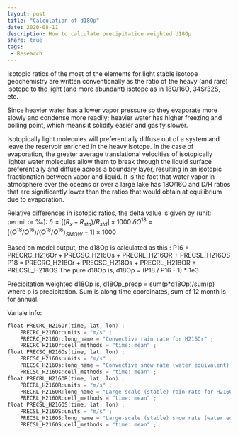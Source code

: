```yaml
---
layout: post
title: "Calculation of d18Op"
date: 2020-08-11
description: How to calculate precipitation weighted d18Op
share: true
tags:
 - Research
---
```


Isotopic ratios of the most of the elements for light stable isotope geochemistry are written conventionally as the ratio of the heavy (and rare) isotope to the light (and more abundant) isotope as in 18O/16O, 34S/32S, etc.

Since heavier water has a lower vapor pressure so they evaporate more slowly and condense more readily; heavier water has higher freezing and boiling point, which means it solidify easier and gasify slower. 

Isotopically light molecules will preferentially diffuse out of a system and leave the reservoir enriched in the heavy isotope. In the case of evaporation, the greater average translational velocities of isotopically lighter water molecules allow them to break through the liquid surface preferentially and diffuse across a boundary layer, resulting in an isotopic fractionation between vapor and liquid. It is the fact that water vapor in atmosphere over the oceans or over a large lake has 18O/16O and D/H ratios that are significantly lower than the ratios that would obtain at equilibrium due to evaporation.

Relative differences in isotopic ratios, the delta value is given by (unit: permil or ‰):
$δ = [(R_x-R_{std})/R_{std}]×1000$
$δO^{18} = [(O^{18}/O^{16} )/(O^{18}/O^{16} )_{SMOW} -1]×1000$

Based on model output, the d18Op is calculated as this :
P16 = PRECRC_H216Or + PRECSC_H216Os + PRECRL_H216OR + PRECSL_H216OS
P18 = PRECRC_H218Or + PRECSC_H218Os + PRECRL_H218OR + PRECSL_H218OS
The pure d18Op is,
d18Op = (P18 / P16 - 1) * 1e3     

Precipitation weighted d18Op is,
d18Op_precp = sum(p*d18Op)/sum(p)
where p is precipitation. Sum is along time coordinates, sum of 12 month is for annual.

Variale info:
```powershell
float PRECRC_H216Or(time, lat, lon) ;
    PRECRC_H216Or:units = "m/s" ;
    PRECRC_H216Or:long_name = "Convective rain rate for H216Or" ;
    PRECRC_H216Or:cell_methods = "time: mean" ;
float PRECSC_H216Os(time, lat, lon) ;
    PRECSC_H216Os:units = "m/s" ;
    PRECSC_H216Os:long_name = "Convective snow rate (water equivalent) for H216Os" ;
    PRECSC_H216Os:cell_methods = "time: mean" ;    
float PRECRL_H216OR(time, lat, lon) ;
    PRECRL_H216OR:units = "m/s" ;
    PRECRL_H216OR:long_name = "Large-scale (stable) rain rate for H216OR" ;
    PRECRL_H216OR:cell_methods = "time: mean" ;    
float PRECSL_H216OS(time, lat, lon) ;
    PRECSL_H216OS:units = "m/s" ;
    PRECSL_H216OS:long_name = "Large-scale (stable) snow rate (water equivalent) for H216OS" ;
    PRECSL_H216OS:cell_methods = "time: mean" ;    
```


